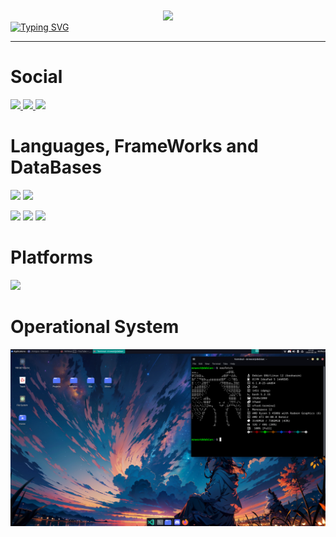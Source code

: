 <div align="center">
    <img src="https://themrwest.github.io/img/gifs/1.gif" align="center" width="400">
</div>

<div>
    <a href="https://git.io/typing-svg"><img align="center" src="https://readme-typing-svg.demolab.com?font=Anta&duration=2500&pause=900&color=F7F7F7&random=false&width=435&lines=Welcome+to+My+Github;My+name+is+Wesley+H.;+Also+known+as+MrWest+;%3AD" alt="Typing SVG" /></a>
    
  </p>
</div>

<hr>

# Social 
<a href="https://www.youtube.com/@MrWest"> <img src="https://img.shields.io/badge/YouTube-FF0000?style=for-the-badge&logo=youtube&logoColor=white" /> </a>
<a href="https://open.spotify.com/playlist/6zEm43E42itMbHlyjq1aep?si=65a73fced207448e"> <img src="https://img.shields.io/badge/Spotify-1ED760?&style=for-the-badge&logo=spotify&logoColor=white" /> </a>
<a href="https://www.linkedin.com/in/wesleyhenr/"> <img src="https://camo.githubusercontent.com/8c0692475a5bfc1d9e7361074bdb648e567cae7b5b40ffd32adae31180b0d7b6/68747470733a2f2f696d672e736869656c64732e696f2f62616467652f4c696e6b6564496e2d3030373742353f7374796c653d666f722d7468652d6261646765266c6f676f3d6c696e6b6564696e266c6f676f436f6c6f723d7768697465"> </a>
# Languages, FrameWorks and DataBases 
<img src="https://img.shields.io/badge/Python-3776AB?style=for-the-badge&logo=python&logoColor=white" /> <img src="https://img.shields.io/badge/Rust-black?style=for-the-badge&logo=rust&logoColor=#E57324"/> 


<img src="https://img.shields.io/badge/MongoDB-4EA94B?style=for-the-badge&logo=mongodb&logoColor=white"/> <img src="https://camo.githubusercontent.com/6fa061792e03b8e6fe80cf6ef3cfdc7c3160c4191f2a883f07aa7abd65c1fef8/68747470733a2f2f696d672e736869656c64732e696f2f62616467652f496e666c757844422d3232414446363f7374796c653d666f722d7468652d6261646765266c6f676f3d496e666c75784442266c6f676f436f6c6f723d7768697465"> <img src="https://img.shields.io/badge/Grafana-F2F4F9?style=for-the-badge&logo=grafana&logoColor=orange&labelColor=F2F4F9">

# Platforms
<a href="https://wokwi.com/makers/mrwest"><img src="https://www.luisllamas.es/wp-content/uploads/2022/12/wowki.png" width="200"></a>
# Operational System

<img src="img/dev.png" align="center" width="700">

